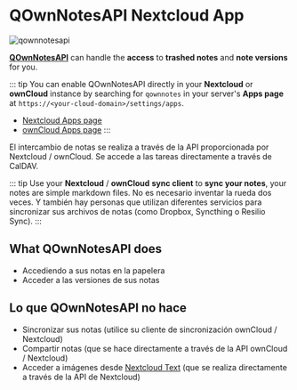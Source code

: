 # QOwnNotesAPI Nextcloud App


![qownnotesapi](/img/qownnotesapi.png)

[**QOwnNotesAPI**](https://github.com/pbek/qownnotesapi) can handle the **access** to **trashed notes** and **note versions** for you.

::: tip
You can enable QOwnNotesAPI directly in your **Nextcloud** or **ownCloud** instance by searching for `qownnotes` in your server's **Apps page** at `https://<your-cloud-domain>/settings/apps`.

- [Nextcloud Apps page](https://apps.nextcloud.com/apps/qownnotesapi)
- [ownCloud Apps page](https://marketplace.owncloud.com/apps/qownnotesapi)
:::

El intercambio de notas se realiza a través de la API proporcionada por Nextcloud / ownCloud. Se accede a las tareas directamente a través de CalDAV.

::: tip
Use your **Nextcloud** / **ownCloud** **sync client** to **sync your notes**, your notes are simple markdown files. No es necesario inventar la rueda dos veces. Y también hay personas que utilizan diferentes servicios para sincronizar sus archivos de notas (como Dropbox, Syncthing o Resilio Sync).
:::

## What QOwnNotesAPI does

- Accediendo a sus notas en la papelera
- Acceder a las versiones de sus notas

## Lo que QOwnNotesAPI no hace

- Sincronizar sus notas (utilice su cliente de sincronización ownCloud / Nextcloud)
- Compartir notas (que se hace directamente a través de la API ownCloud / Nextcloud)
- Acceder a imágenes desde [Nextcloud Text](https://github.com/nextcloud/text) (que se realiza directamente a través de la API de Nextcloud)
